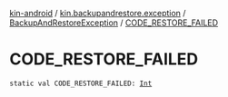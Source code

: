 [kin-android](../../index.md) / [kin.backupandrestore.exception](../index.md) / [BackupAndRestoreException](index.md) / [CODE_RESTORE_FAILED](./-c-o-d-e_-r-e-s-t-o-r-e_-f-a-i-l-e-d.md)

# CODE_RESTORE_FAILED

`static val CODE_RESTORE_FAILED: `[`Int`](https://kotlinlang.org/api/latest/jvm/stdlib/kotlin/-int/index.html)